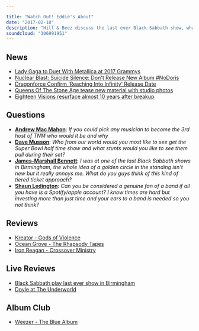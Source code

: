 ```yaml
---

title: "Watch Out! Eddie's About"
date: "2017-02-10"
description: "Hill & Beez discuss the last ever Black Sabbath show, what Lady Gaga and Metallica are going to play together at the Grammys, idiots trying to get Suicide Silence's album banned and more. There's album reviews on the new releases from Kreator, Ocean Grove and Iron Reagan, a live report from Doyle from The Misfits and Jock from Puppy joins us for an Album Club on Weezer's The Blue Album."
soundcloud: "306991951"
---
```


## News

- [Lady Gaga to Duet With Metallica at 2017 Grammys](https://variety.com/2017/music/news/lady-gaga-metallica-grammys-2017-1201980169/)
- [Nuclear Blast: Suicide Silence: Don't Release New Album #NoDoris](https://www.change.org/p/nuclear-blast-suicide-silence-don-t-release-new-album-nodoris)
- [Dragonforce Confirm ‘Reaching Into Infinity’ Release Date](http://loudwire.com/dragonforce-reaching-into-infinity-release-date-announce-intimate-london-show/)
- [Queens Of The Stone Age tease new material with studio photos](http://www.nme.com/news/music/queens-stone-age-tease-new-material-studio-photos-1969208)
- [Eighteen Visions resurface almost 10 years after breakup](http://www.altpress.com/news/entry/eighteen_visions_resurface_almost_10_years_after_breakup)


## Questions

- **[Andrew Mac Mahon](https://www.facebook.com/thatsnotmetalpodcast/posts/2049583931934807?comment_id=2049585268601340&comment_tracking=%7B%22tn%22%3A%22R9%22%7D)**: *If you could pick any musician to become the 3rd host of TNM who would it be and why*
- **[Dave Musson](https://www.facebook.com/thatsnotmetalpodcast/posts/2049583931934807?comment_id=2049586251934575&comment_tracking=%7B%22tn%22%3A%22R9%22%7D)**: *Who from our world would you most like to see get the Super Bowl half time show and what stunts would you like to see them pull during their set?*
- **[James-Marshall Bennett](https://www.facebook.com/thatsnotmetalpodcast/posts/2049583931934807?comment_id=2049589538600913&comment_tracking=%7B%22tn%22%3A%22R9%22%7D)**: *I was at one of the last Black Sabbath shows in Birmingham, the whole idea of a golden circle in the standing isn't new but it really annoys me. What do you guys think of this kind of tiered ticket approach?*
- **[Shaun Ledington](https://www.facebook.com/thatsnotmetalpodcast/posts/2049583931934807?comment_id=2049597668600100&comment_tracking=%7B%22tn%22%3A%22R9%22%7D)**: *Can you be considered a genuine fan of a band if all you have is a Spotify/apple account? I know times are hard but investing more than just time and your ears to a band is needed so you not think?*


## Reviews

- [Kreator - Gods of Violence](https://itunes.apple.com/gb/album/gods-of-violence/id1173485477)
- [Ocean Grove - The Rhapsody Tapes](https://itunes.apple.com/gb/album/the-rhapsody-tapes/id1182838999)
- [Iron Reagan - Crossover Ministry](https://itunes.apple.com/gb/album/crossover-ministry/id1168854719)


## Live Reviews

- [Black Sabbath play last ever show in Birmingham](http://www.nme.com/news/music/black-sabbath-last-ever-show-birmingham-watch-1967589)
- [Doyle at The Underworld](http://www.setlist.fm/setlist/doyle/2017/the-underworld-london-england-6bf80efe.html)


## Album Club

- [Weezer - The Blue Album](https://itunes.apple.com/gb/album/weezer/id1135155641)
